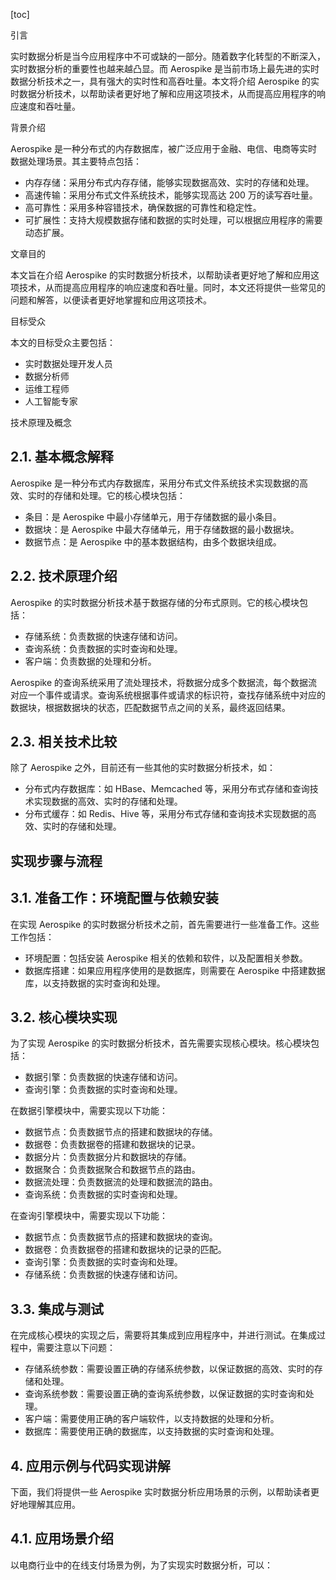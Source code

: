 
[toc]                    
                
                
引言

实时数据分析是当今应用程序中不可或缺的一部分。随着数字化转型的不断深入，实时数据分析的重要性也越来越凸显。而 Aerospike 是当前市场上最先进的实时数据分析技术之一，具有强大的实时性和高吞吐量。本文将介绍 Aerospike 的实时数据分析技术，以帮助读者更好地了解和应用这项技术，从而提高应用程序的响应速度和吞吐量。

背景介绍

 Aerospike 是一种分布式的内存数据库，被广泛应用于金融、电信、电商等实时数据处理场景。其主要特点包括：

- 内存存储：采用分布式内存存储，能够实现数据高效、实时的存储和处理。
- 高速传输：采用分布式文件系统技术，能够实现高达 200 万的读写吞吐量。
- 高可靠性：采用多种容错技术，确保数据的可靠性和稳定性。
- 可扩展性：支持大规模数据存储和数据的实时处理，可以根据应用程序的需要动态扩展。

文章目的

本文旨在介绍 Aerospike 的实时数据分析技术，以帮助读者更好地了解和应用这项技术，从而提高应用程序的响应速度和吞吐量。同时，本文还将提供一些常见的问题和解答，以便读者更好地掌握和应用这项技术。

目标受众

本文的目标受众主要包括：

- 实时数据处理开发人员
- 数据分析师
- 运维工程师
- 人工智能专家

技术原理及概念

## 2.1. 基本概念解释

 Aerospike 是一种分布式内存数据库，采用分布式文件系统技术实现数据的高效、实时的存储和处理。它的核心模块包括：

- 条目：是 Aerospike 中最小存储单元，用于存储数据的最小条目。
- 数据块：是 Aerospike 中最大存储单元，用于存储数据的最小数据块。
- 数据节点：是 Aerospike 中的基本数据结构，由多个数据块组成。

## 2.2. 技术原理介绍

 Aerospike 的实时数据分析技术基于数据存储的分布式原则。它的核心模块包括：

- 存储系统：负责数据的快速存储和访问。
- 查询系统：负责数据的实时查询和处理。
- 客户端：负责数据的处理和分析。

 Aerospike 的查询系统采用了流处理技术，将数据分成多个数据流，每个数据流对应一个事件或请求。查询系统根据事件或请求的标识符，查找存储系统中对应的数据块，根据数据块的状态，匹配数据节点之间的关系，最终返回结果。

## 2.3. 相关技术比较

除了 Aerospike 之外，目前还有一些其他的实时数据分析技术，如：

- 分布式内存数据库：如 HBase、Memcached 等，采用分布式存储和查询技术实现数据的高效、实时的存储和处理。
- 分布式缓存：如 Redis、Hive 等，采用分布式存储和查询技术实现数据的高效、实时的存储和处理。

## 实现步骤与流程

## 3.1. 准备工作：环境配置与依赖安装

在实现 Aerospike 的实时数据分析技术之前，首先需要进行一些准备工作。这些工作包括：

- 环境配置：包括安装 Aerospike 相关的依赖和软件，以及配置相关参数。
- 数据库搭建：如果应用程序使用的是数据库，则需要在 Aerospike 中搭建数据库，以支持数据的实时查询和处理。

## 3.2. 核心模块实现

为了实现 Aerospike 的实时数据分析技术，首先需要实现核心模块。核心模块包括：

- 数据引擎：负责数据的快速存储和访问。
- 查询引擎：负责数据的实时查询和处理。

在数据引擎模块中，需要实现以下功能：

- 数据节点：负责数据节点的搭建和数据块的存储。
- 数据卷：负责数据卷的搭建和数据块的记录。
- 数据分片：负责数据分片和数据块的存储。
- 数据聚合：负责数据聚合和数据节点的路由。
- 数据流处理：负责数据流的处理和数据流的路由。
- 查询系统：负责数据的实时查询和处理。

在查询引擎模块中，需要实现以下功能：

- 数据节点：负责数据节点的搭建和数据块的查询。
- 数据卷：负责数据卷的搭建和数据块的记录的匹配。
- 查询引擎：负责数据的实时查询和处理。
- 存储系统：负责数据的快速存储和访问。

## 3.3. 集成与测试

在完成核心模块的实现之后，需要将其集成到应用程序中，并进行测试。在集成过程中，需要注意以下问题：

- 存储系统参数：需要设置正确的存储系统参数，以保证数据的高效、实时的存储和处理。
- 查询系统参数：需要设置正确的查询系统参数，以保证数据的实时查询和处理。
- 客户端：需要使用正确的客户端软件，以支持数据的处理和分析。
- 数据库：需要使用正确的数据库，以支持数据的实时查询和处理。

## 4. 应用示例与代码实现讲解

下面，我们将提供一些 Aerospike 实时数据分析应用场景的示例，以帮助读者更好地理解其应用。

## 4.1. 应用场景介绍

以电商行业中的在线支付场景为例，为了实现实时数据分析，可以：


